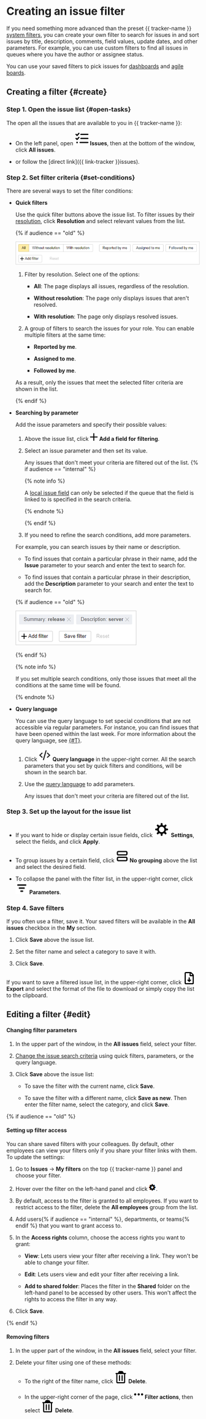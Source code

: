 # Creating an issue filter

If you need something more advanced than the preset {{ tracker-name }} [system filters](default-filters.md), you can create your own filter to search for issues in  and sort issues by title, description, comments, field values, update dates, and other parameters. For example, you can use custom filters to find all issues in queues where you have the author or assignee status.

You can use your saved filters to pick issues for [dashboards](dashboard.md) and [agile boards](../manager/create-agile-board.md).

## Creating a filter {#create}

### Step 1. Open the issue list {#open-tasks}

The open all the issues that are available to you in {{ tracker-name }}:

* On the left panel, open ![](../../_assets/tracker/svg/tasks.svg) **Issues**, then at the bottom of the window, click **All issues**.

* or follow the [direct link]({{ link-tracker }}issues).

### Step 2. Set filter criteria {#set-conditions}

There are several ways to set the filter conditions:

- **Quick filters**

   Use the quick filter buttons above the issue list. To filter issues by their [resolution](../manager/create-resolution.md), click **Resolution** and select relevant values from the list.

   {% if audience == "old" %}

   ![image](../../_assets/tracker/quick-filters-new.png)

   1. Filter by resolution. Select one of the options:

      - **All**: The page displays all issues, regardless of the resolution.

      - **Without resolution**: The page only displays issues that aren't resolved.

      - **With resolution**: The page only displays resolved issues.

   1. A group of filters to search the issues for your role. You can enable multiple filters at the same time:

      - **Reported by me**.

      - **Assigned to me**.

      - **Followed by me**.

   As a result, only the issues that meet the selected filter criteria are shown in the list.

   {% endif %}

- **Searching by parameter**

   Add the issue parameters and specify their possible values:

   1. Above the issue list, click ![](../../_assets/tracker/svg/add-filter.svg) **Add a field for filtering**.

   1. Select an issue parameter and then set its value.

      Any issues that don't meet your criteria are filtered out of the list.
      {% if audience == "internal" %}

      {% note info %}

      A [local issue field](../local-fields.md) can only be selected if the queue that the field is linked to is specified in the search criteria.

      {% endnote %}

      {% endif %}
   1. If you need to refine the search conditions, add more parameters.

   For example, you can search issues by their name or description.

   - To find issues that contain a particular phrase in their name, add the **Issue** parameter to your search and enter the text to search for.

   - To find issues that contain a particular phrase in their description, add the **Description** parameter to your search and enter the text to search for.

   {% if audience == "old" %}

   ![](../../_assets/tracker/filters-condition.png)

   {% endif %}

   {% note info %}

   If you set multiple search conditions, only those issues that meet all the conditions at the same time will be found.

   {% endnote %}

- **Query language**

   You can use the query language to set special conditions that are not accessible via regular parameters. For instance, you can find issues that have been opened within the last week. For more information about the query language, see [{#T}](query-filter.md).

   1. Click ![](../../_assets/tracker/svg/query-language.svg) **Query language** in the upper-right corner. All the search parameters that you set by quick filters and conditions, will be shown in the search bar.

   1. Use the [query language](query-filter.md) to add parameters.

      Any issues that don't meet your criteria are filtered out of the list.

### Step 3. Set up the layout for the issue list

- If you want to hide or display certain issue fields, click ![](../../_assets/tracker/svg/list-settings.svg) **Settings**, select the fields, and click **Apply**.

- To group issues by a certain field, click ![](../../_assets/tracker/svg/group.svg) **No grouping** above the list and select the desired field.

- To collapse the panel with the filter list, in the upper-right corner, click ![](../../_assets/tracker/svg/icon-parameters.svg) **Parameters**.

### Step 4. Save filters

If you often use a filter, save it. Your saved filters will be available in the **All issues** checkbox in the **My** section.

1. Click **Save** above the issue list.

1. Set the filter name and select a category to save it with.

1. Click **Save**.

If you want to save a filtered issue list, in the upper-right corner, click ![](../../_assets/tracker/svg/icon-export-tasks.svg) **Export** and select the format of the file to download or simply copy the list to the clipboard.

## Editing a filter {#edit}

#### Changing filter parameters

1. In the upper part of the window, in the **All issues** field, select your filter.

1. [Change the issue search criteria](#set-conditions) using quick filters, parameters, or the query language.

1. Click **Save** above the issue list:

   * To save the filter with the current name, click **Save**.

   * To save the filter with a different name, click **Save as new**. Then enter the filter name, select the category, and click **Save**.

{% if audience == "old" %}

#### Setting up filter access

You can share saved filters with your colleagues. By default, other employees can view your filters only if you share your filter links with them. To update the settings:

1. Go to **Issues** → **My filters** on the top {{ tracker-name }} panel and choose your filter.

1. Hover over the filter on the left-hand panel and click ![](../../_assets/tracker/icon-settings.png).

1. By default, access to the filter is granted to all employees. If you want to restrict access to the filter, delete the **All employees** group from the list.

1. Add users{% if audience == "internal" %}, departments, or teams{% endif %} that you want to grant access to.

1. In the **Access rights** column, choose the access rights you want to grant:

   - **View**: Lets users view your filter after receiving a link. They won't be able to change your filter.

   - **Edit**: Lets users view and edit your filter after receiving a link.

   - **Add to shared folder**: Places the filter in the **Shared** folder on the left-hand panel to be accessed by other users. This won't affect the rights to access the filter in any way.

1. Click **Save**.

{% endif %}

#### Removing filters

1. In the upper part of the window, in the **All issues** field, select your filter.

1. Delete your filter using one of these methods:

   * To the right of the filter name, click ![](../../_assets/tracker/svg/icon-filter-delete.svg) **Delete**.

   * In the upper-right corner of the page, click ![](../../_assets/tracker/svg/actions.svg) **Filter actions**, then select ![](../../_assets/tracker/svg/icon-filter-delete.svg) **Delete**.

